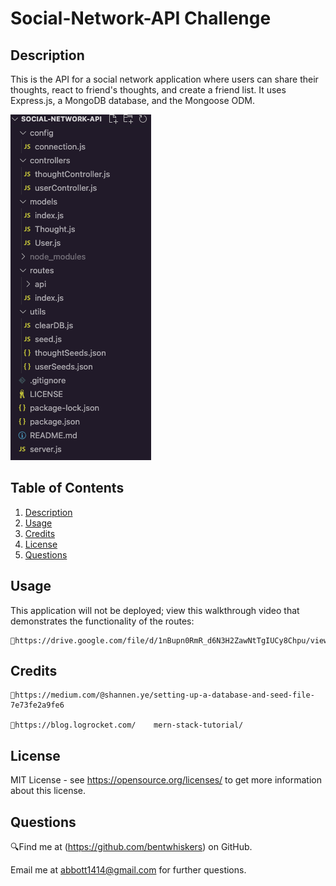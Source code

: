 # Social-Network-API Challenge

## Description
This is the API for a social network application where users can share their thoughts, react to friend's thoughts, and create a friend list. It uses Express.js, a MongoDB database, and the Mongoose ODM. 

<img src="./images/screenshot.png" alt="image of screenshot of application files" />

## Table of Contents
1. [Description](#description)
2. [Usage](#usage)
3. [Credits](#credits)
4. [License](#license)
5. [Questions](#questions)

## Usage
This application will not be deployed; view this walkthrough video that demonstrates the functionality of the routes:

    🔹https://drive.google.com/file/d/1nBupn0RmR_d6N3H2ZawNtTgIUCy8Chpu/view 
    
## Credits

    🔹https://medium.com/@shannen.ye/setting-up-a-database-and-seed-file-7e73fe2a9fe6

    🔹https://blog.logrocket.com/    mern-stack-tutorial/

    
## License
MIT License - see https://opensource.org/licenses/ to get more information about this license.

## Questions
 🔍Find me at (https://github.com/bentwhiskers) on GitHub.

 Email me at abbott1414@gmail.com for further questions.